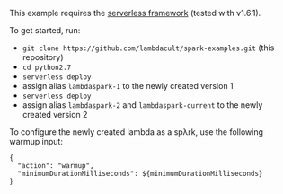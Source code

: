 This example requires the [serverless framework](http://serverless.com) (tested with v1.6.1).

To get started, run:
* `git clone https://github.com/lambdacult/spark-examples.git` (this repository)
* `cd python2.7`
* `serverless deploy`
* assign alias `lambdaspark-1` to the newly created version 1
* `serverless deploy`
* assign alias `lambdaspark-2` and `lambdaspark-current` to the newly created version 2

To configure the newly created lambda as a spλrk, use the following warmup input:
```
{
  "action": "warmup",
  "minimumDurationMilliseconds": ${minimumDurationMilliseconds}
}
```
